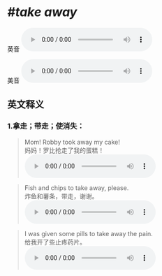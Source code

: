 # ***\#take away*** 
英音
<audio src="./media/take away1_AAC.aac" controls="controls"></audio>

美音
<audio src="./media/take away2_AAC.aac" controls="controls"></audio>



  

英文释义
---
### 1.**拿走；带走；使消失：**  

 > Mom! Robby took away my cake!   
 > 妈妈！罗比抢走了我的蛋糕！    
<audio src="./media/take-25.aac" controls="controls"></audio>

 > Fish and chips to take away, please.   
 > 炸鱼和薯条，带走，谢谢。    
<audio src="./media/take-26.aac" controls="controls"></audio>

 > I was given some pills to take away the pain.   
 > 给我开了些止疼药片。    
<audio src="./media/take-27.aac" controls="controls"></audio>


